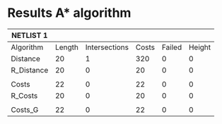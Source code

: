 # Results A* algorithm

| NETLIST 1   |        |               |       |        |        |
| ----------- | ------ | ------------- | ----- | ------ | ------ |
| Algorithm   | Length | Intersections | Costs | Failed | Height |
| Distance    | 20     | 1             | 320   | 0      | 0      |
| R\_Distance | 20     | 0             | 20    | 0      | 0      |
|             |        |               |       |        |        |
| Costs       | 22     | 0             | 22    | 0      | 0      |
| R\_Costs    | 20     | 0             | 20    | 0      | 0      |
|             |        |               |       |        |        |
| Costs\_G    | 22     | 0             | 22    | 0      | 0      |